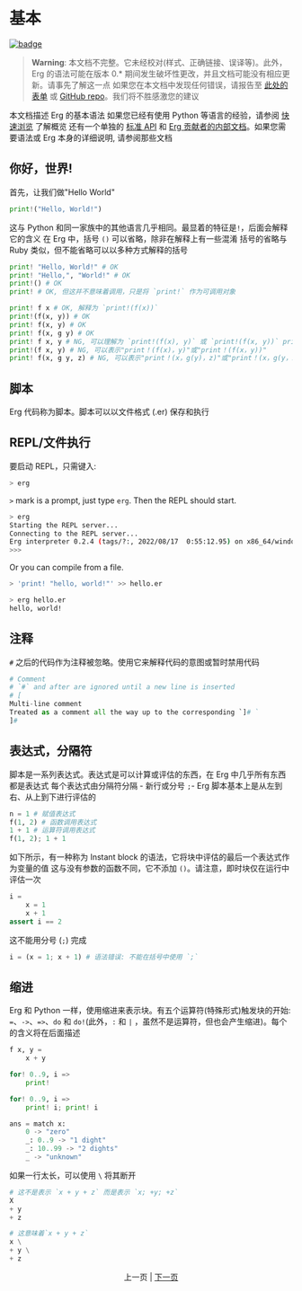 # 基本

[![badge](https://img.shields.io/endpoint.svg?url=https%3A%2F%2Fgezf7g7pd5.execute-api.ap-northeast-1.amazonaws.com%2Fdefault%2Fsource_up_to_date%3Fowner%3Derg-lang%26repos%3Derg%26ref%3Dmain%26path%3Ddoc/EN/syntax/00_basic.md%26commit_hash%3D736dcb272d2132883ec7b883f7694829398be61e)](https://gezf7g7pd5.execute-api.ap-northeast-1.amazonaws.com/default/source_up_to_date?owner=erg-lang&repos=erg&ref=main&path=doc/EN/syntax/00_basic.md&commit_hash=736dcb272d2132883ec7b883f7694829398be61e)

> __Warning__: 本文档不完整。它未经校对(样式、正确链接、误译等)。此外，Erg 的语法可能在版本 0.* 期间发生破坏性更改，并且文档可能没有相应更新。请事先了解这一点
> 如果您在本文档中发现任何错误，请报告至 [此处的表单](https://forms.gle/HtLYRfYzWCAaeTGb6) 或 [GitHub repo](https://github.com/mtshiba/TheErgBook/issues/new )。我们将不胜感激您的建议

本文档描述 Erg 的基本语法
如果您已经有使用 Python 等语言的经验，请参阅 [快速浏览](quick_tour.md) 了解概览
还有一个单独的 [标准 API](../API/index.md) 和 [Erg 贡献者的内部文档](../dev_guide/index.md)。如果您需要语法或 Erg 本身的详细说明, 请参阅那些文档

## 你好，世界&excl;

首先，让我们做"Hello World"

```python
print!("Hello, World!")
```

这与 Python 和同一家族中的其他语言几乎相同。最显着的特征是`!`，后面会解释它的含义
在 Erg 中，括号 `()` 可以省略，除非在解释上有一些混淆
括号的省略与 Ruby 类似，但不能省略可以以多种方式解释的括号

```python
print! "Hello, World!" # OK
print! "Hello,", "World!" # OK
print!() # OK
print! # OK, 但这并不意味着调用，只是将 `print!` 作为可调用对象

print! f x # OK, 解释为 `print!(f(x))`
print!(f(x, y)) # OK
print! f(x, y) # OK
print! f(x, g y) # OK
print! f x, y # NG, 可以理解为 `print!(f(x), y)` 或 `print!(f(x, y))` print!
print!(f x, y) # NG, 可以表示"print！(f(x)，y)"或"print！(f(x，y))"
print! f(x, g y, z) # NG, 可以表示"print！(x，g(y)，z)"或"print！(x，g(y，z))"
```

## 脚本

Erg 代码称为脚本。脚本可以以文件格式 (.er) 保存和执行

## REPL/文件执行

要启动 REPL，只需键入: 

```sh
> erg
```

`>` mark is a prompt, just type `erg`.
Then the REPL should start.

```sh
> erg
Starting the REPL server...
Connecting to the REPL server...
Erg interpreter 0.2.4 (tags/?:, 2022/08/17  0:55:12.95) on x86_64/windows
>>>
```

Or you can compile from a file.

```sh
> 'print! "hello, world!"' >> hello.er

> erg hello.er
hello, world!
```

## 注释

`#` 之后的代码作为注释被忽略。使用它来解释代码的意图或暂时禁用代码

```python
# Comment
# `#` and after are ignored until a new line is inserted
# [
Multi-line comment
Treated as a comment all the way up to the corresponding `]# `
]# 
```

## 表达式，分隔符

脚本是一系列表达式。表达式是可以计算或评估的东西，在 Erg 中几乎所有东西都是表达式
每个表达式由分隔符分隔 - 新行或分号 `;`-
Erg 脚本基本上是从左到右、从上到下进行评估的

```python
n = 1 # 赋值表达式
f(1, 2) # 函数调用表达式
1 + 1 # 运算符调用表达式
f(1, 2); 1 + 1
```

如下所示，有一种称为 Instant block 的语法，它将块中评估的最后一个表达式作为变量的值
这与没有参数的函数不同，它不添加 `()`。请注意，即时块仅在运行中评估一次

```python
i =
    x = 1
    x + 1
assert i == 2
```

这不能用分号 (`;`) 完成

```python
i = (x = 1; x + 1) # 语法错误: 不能在括号中使用 `;`
```

## 缩进

Erg 和 Python 一样，使用缩进来表示块。有五个运算符(特殊形式)触发块的开始: `=`、`->`、`=>`、`do` 和 `do!`(此外，`:` 和 `|` ，虽然不是运算符，但也会产生缩进)。每个的含义将在后面描述

```python
f x, y =
    x + y

for! 0..9, i =>
    print!

for! 0..9, i =>
    print! i; print! i

ans = match x:
    0 -> "zero"
    _: 0..9 -> "1 dight"
    _: 10..99 -> "2 dights"
    _ -> "unknown"
```

如果一行太长，可以使用 `\` 将其断开

```python
# 这不是表示 `x + y + z` 而是表示 `x; +y; +z`
X
+ y
+ z

# 这意味着`x + y + z`
x \
+ y \
+ z
```

<p align='center'>
    上一页 | <a href='./01_literal.md'>下一页</a>
</p>
